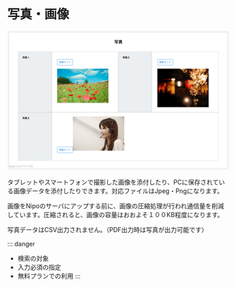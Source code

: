 # 写真・画像<Badge text="GOLD限定" type="error" />
![写真を日報に添付する](./template/pict.png)

タブレットやスマートフォンで撮影した画像を添付したり、PCに保存されている画像データを添付したりできます。対応ファイルはJpeg・Pngになります。

画像をNipoのサーバにアップする前に、画像の圧縮処理が行われ通信量を削減しています。圧縮されると、画像の容量はおおよそ１００KB程度になります。

写真データはCSV出力されません。（PDF出力時は写真が出力可能です）

::: danger
- 検索の対象
- 入力必須の指定
- 無料プランでの利用
:::